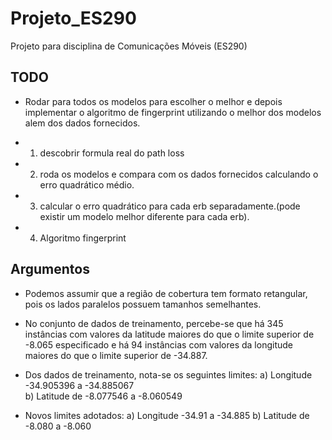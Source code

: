 # Projeto_ES290
Projeto para disciplina de Comunicações Móveis (ES290)


## TODO


* Rodar para todos os modelos para escolher o melhor e depois implementar o algoritmo de fingerprint utilizando o melhor dos modelos alem dos dados fornecidos.

* 1) descobrir formula real do path loss
* 2) roda os modelos e compara com os dados fornecidos calculando o erro quadrático médio.
* 3) calcular o erro quadrático para cada erb separadamente.(pode existir um modelo melhor diferente para cada erb).
* 4) Algoritmo fingerprint

## Argumentos

* Podemos assumir que a região de cobertura tem formato retangular, pois os lados paralelos possuem tamanhos semelhantes.

* No conjunto de dados de treinamento, percebe-se que há 345 instâncias com valores da latitude maiores do que o limite superior de -8.065 especificado e há 94  instâncias com valores da longitude maiores do que o limite superior de -34.887.

* Dos dados de treinamento, nota-se os seguintes limites:
a) Longitude -34.905396 a -34.885067  
b) Latitude de -8.077546 a -8.060549

* Novos limites adotados:
a) Longitude -34.91 a -34.885 
b) Latitude de -8.080 a -8.060
